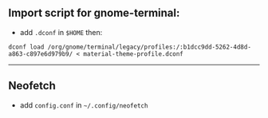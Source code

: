 ## Import script for gnome-terminal:
- add `.dconf` in `$HOME` then:
```plaintext
dconf load /org/gnome/terminal/legacy/profiles:/:b1dcc9dd-5262-4d8d-a863-c897e6d979b9/ < material-theme-profile.dconf
```

---

## Neofetch
- add `config.conf` in `~/.config/neofetch `
